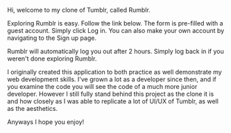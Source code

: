 Hi, welcome to my clone of Tumblr, called Rumblr.

Exploring Rumblr is easy. Follow the link below. The form is pre-filled
with a guest account. Simply click Log in. You can also make your own account
by navigating to the Sign up page.

Rumblr will automatically log you out after 2 hours. Simply log back in if you weren't
done exploring Rumblr.

I originally created this application to both practice as well demonstrate my web development skills. I've grown a lot
as a developer since then, and if you examine the code you will see the code of a much more junior developer. However
I still fully stand behind this project as the clone it is and how closely as I was able to replicate a lot of UI/UX 
of Tumblr, as well as the aesthetics.

Anyways I hope you enjoy!










